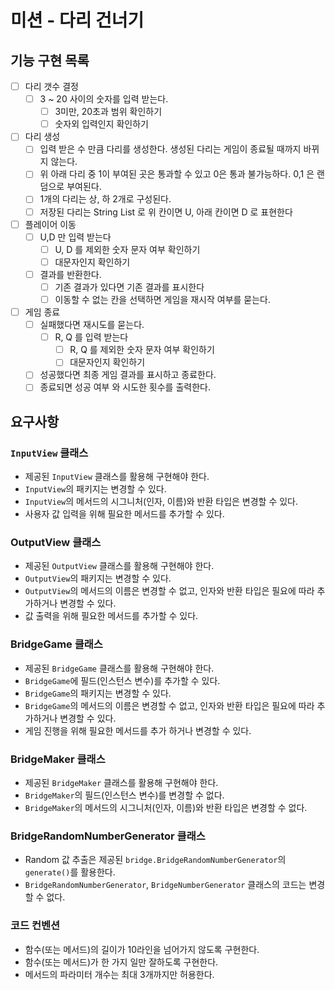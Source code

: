 # 미션 - 다리 건너기

## 기능 구현 목록
- [ ] 다리 갯수 결정
  - [ ] 3 ~ 20 사이의 숫자를 입력 받는다.
    - [ ] 3미만, 20초과 범위 확인하기
    - [ ] 숫자외 입력인지 확인하기
- [ ] 다리 생성
  - [ ] 입력 받은 수 만큼 다리를 생성한다. 생성된 다리는 게임이 종료될 때까지 바뀌지 않는다.
  - [ ] 위 아래 다리 중 1이 부여된 곳은 통과할 수 있고 0은 통과 불가능하다. 0,1 은 랜덤으로 부여된다.
  - [ ] 1개의 다리는 상, 하 2개로 구성된다.
  - [ ] 저장된 다리는 String List 로 위 칸이면 U, 아래 칸이면 D 로 표현한다
- [ ] 플레이어 이동
  - [ ] U,D 만 입력 받는다
    - [ ] U, D 를 제외한 숫자 문자 여부 확인하기
    - [ ] 대문자인지 확인하기
  - [ ] 결과를 반환한다.
    - [ ] 기존 결과가 있다면 기존 결과를 표시한다
    - [ ] 이동할 수 없는 칸을 선택하면 게임을 재시작 여부를 묻는다.
- [ ] 게임 종료
  - [ ] 실패했다면 재시도를 묻는다.
    - [ ] R, Q 를 입력 받는다
      - [ ] R, Q 를 제외한 숫자 문자 여부 확인하기
      - [ ] 대문자인지 확인하기
  - [ ] 성공했다면 최종 게임 결과를 표시하고 종료한다.
  - [ ] 종료되면 성공 여부 와 시도한 횟수를 출력한다.

## 요구사항
### `InputView` 클래스
- 제공된 `InputView` 클래스를 활용해 구현해야 한다.
- `InputView`의 패키지는 변경할 수 있다.
- `InputView`의 메서드의 시그니처(인자, 이름)와 반환 타입은 변경할 수 있다.
- 사용자 값 입력을 위해 필요한 메서드를 추가할 수 있다.

### OutputView 클래스
- 제공된 `OutputView` 클래스를 활용해 구현해야 한다.
- `OutputView`의 패키지는 변경할 수 있다.
- `OutputView`의 메서드의 이름은 변경할 수 없고, 인자와 반환 타입은 필요에 따라 추가하거나 변경할 수 있다.
- 값 출력을 위해 필요한 메서드를 추가할 수 있다.

### BridgeGame 클래스
- 제공된 `BridgeGame` 클래스를 활용해 구현해야 한다.
- `BridgeGame`에 필드(인스턴스 변수)를 추가할 수 있다.
- `BridgeGame`의 패키지는 변경할 수 있다.
- `BridgeGame`의 메서드의 이름은 변경할 수 없고, 인자와 반환 타입은 필요에 따라 추가하거나 변경할 수 있다.
- 게임 진행을 위해 필요한 메서드를 추가 하거나 변경할 수 있다.

### BridgeMaker 클래스
- 제공된 `BridgeMaker` 클래스를 활용해 구현해야 한다.
- `BridgeMaker`의 필드(인스턴스 변수)를 변경할 수 없다.
- `BridgeMaker`의 메서드의 시그니처(인자, 이름)와 반환 타입은 변경할 수 없다.

### BridgeRandomNumberGenerator 클래스
- Random 값 추출은 제공된 `bridge.BridgeRandomNumberGenerator`의 `generate()`를 활용한다.
- `BridgeRandomNumberGenerator`, `BridgeNumberGenerator` 클래스의 코드는 변경할 수 없다.

### 코드 컨벤션
- 함수(또는 메서드)의 길이가 10라인을 넘어가지 않도록 구현한다.
- 함수(또는 메서드)가 한 가지 일만 잘하도록 구현한다.
- 메서드의 파라미터 개수는 최대 3개까지만 허용한다.
